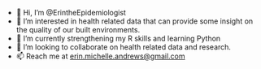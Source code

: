 - 👋 Hi, I’m @ErintheEpidemiologist
- 👀 I’m interested in health related data that can provide some insight on the quality of our built environments.
- 🌱 I’m currently strengthening my R skills and learning Python
- 💞️ I’m looking to collaborate on health related data and research.
- 📫 Reach me at erin.michelle.andrews@gmail.com

<!---
ErintheEpidemiologist/ErintheEpidemiologist is a ✨ special ✨ repository because its `README.md` (this file) appears on your GitHub profile.
You can click the Preview link to take a look at your changes.
--->
